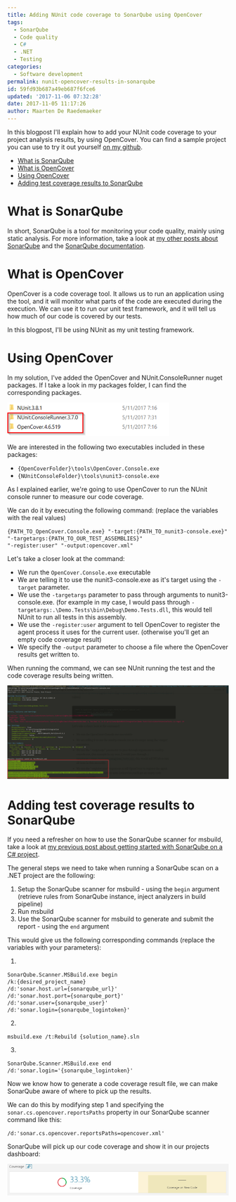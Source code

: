 ```yaml
---
title: Adding NUnit code coverage to SonarQube using OpenCover
tags: 
  - SonarQube
  - Code quality
  - C#
  - .NET
  - Testing
categories:
  - Software development
permalink: nunit-opencover-results-in-sonarqube
id: 59fd93b687a49eb687f6fce6
updated: '2017-11-06 07:32:28'
date: 2017-11-05 11:17:26
author: Maarten De Raedemaeker
---
```

In this blogpost I'll explain how to add your NUnit code coverage to your project analysis results, by using OpenCover.
You can find a sample project you can use to try it out yourself [on my github](https://github.com/maartenderaedemaeker/SonarQubeNunitIntegrationDemo).

* [What is SonarQube](#sonarqube-intro)
* [What is OpenCover](#opencover-intro)
* [Using OpenCover](#using-opencover)
* [Adding test coverage results to SonarQube](#coverage-results)
<a name="sonarqube-intro"></a>
# What is SonarQube
In short, SonarQube is a tool for monitoring your code quality, mainly using static analysis.
For more information, take a look at [my other posts about SonarQube](/tag/sonarqube/) and the [SonarQube documentation](https://docs.sonarqube.org/display/SONAR/Documentation).
<a name="opencover-intro"></a>
# What is OpenCover
OpenCover is a code coverage tool.
It allows us to run an application using the tool, and it will monitor what parts of the code are executed during the execution. 
We can use it to run our unit test framework, and it will tell us how much of our code is covered by our tests.

In this blogpost, I'll be using NUnit as my unit testing framework.
<a name="using-opencover"></a>
# Using OpenCover
In my solution, I've added the OpenCover and NUnit.ConsoleRunner nuget packages.
If I take a look in my packages folder, I can find the corresponding packages.

![2017-11-05-09_13_58-packages](/images/2017/11/2017-11-05-09_13_58-packages.png)

We are interested in the following two executables included in these packages:
* `{OpenCoverFolder}\tools\OpenCover.Console.exe`
* `{NUnitConsoleFolder}\tools\nunit3-console.exe`

As I explained earlier, we're going to use OpenCover to run the NUnit console runner to measure our code coverage.

We can do it by executing the following command: (replace the variables with the real values)
```
{PATH_TO_OpenCover.Console.exe} "-target:{PATH_TO_nunit3-console.exe}" 
"-targetargs:{PATH_TO_OUR_TEST_ASSEMBLIES}" 
"-register:user" "-output:opencover.xml"
```
Let's take a closer look at the command:
* We run the `OpenCover.Console.exe` executable
* We are telling it to use the nunit3-console.exe as it's target using the `-target` parameter. 
* We use the `-targetargs` parameter to pass through arguments to nunit3-console.exe. (for example in my case, I would pass through `-targetargs:.\Demo.Tests\bin\Debug\Demo.Tests.dll`, this would tell NUnit to run all tests in this assembly. 
* We use the `-register:user` argument to tell OpenCover to register the agent process it uses for the current user. (otherwise you'll get an empty code coverage result)
* We specify the `-output` parameter to choose a file where the OpenCover results get written to.

When running the command, we can see NUnit running the test and the code coverage results being written.

![2017-11-05-09_31_16-Cmder](/images/2017/11/2017-11-05-09_31_16-Cmder.png)

<a name="coverage-results"></a>
# Adding test coverage results to SonarQube
If you need a refresher on how to use the SonarQube scanner for msbuild, take a look at [my previous post about getting started with SonarQube on a C# project](/2017/07/16/getting-started-with-sonarqube-on-a-csharp-project/).

The general steps we need to take when running a SonarQube scan on a .NET project are the following:
1. Setup the SonarQube scanner for msbuild - using the `begin` argument (retrieve rules from SonarQube instance, inject analyzers in build pipeline)
2. Run msbuild
3. Use the SonarQube scanner for msbuild to generate and submit the report - using the `end` argument

This would give us the following corresponding commands (replace the variables with your parameters):

1. 
```
SonarQube.Scanner.MSBuild.exe begin 
/k:{desired_project_name} 
/d:'sonar.host.url={sonarqube_url}' 
/d:'sonar.host.port={sonarqube_port}' 
/d:'sonar.user={sonarqube_user}' 
/d:'sonar.login={sonarqube_logintoken}' 
```

2.
```
msbuild.exe /t:Rebuild {solution_name}.sln
```

3.
```
SonarQube.Scanner.MSBuild.exe end /d:'sonar.login='{sonarqube_logintoken}'
```

Now we know how to generate a code coverage result file, we can make SonarQube aware of where to pick up the results.

We can do this by modifying step 1 and specifying the `sonar.cs.opencover.reportsPaths` property in our SonarQube scanner command like this:
```
/d:'sonar.cs.opencover.reportsPaths=opencover.xml'
```

SonarQube will pick up our code coverage and show it in our projects dashboard:

![2017-11-05-11_09_47-SonarQubeNUnitIntegrationDemo](/images/2017/11/2017-11-05-11_09_47-SonarQubeNUnitIntegrationDemo.png)